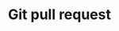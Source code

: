 ---
title: Git pull request
tags: ["git", "pull", "request", "version control", "source code", "repository", "codebase", "development"]
icon: git-pull-request
svg: '<svg xmlns="http://www.w3.org/2000/svg" width="24" height="24" fill="none" viewBox="0 0 24 24" stroke-width="1.5" stroke-linecap="round" stroke-linejoin="round" stroke="currentColor"><path d="M6 9a3 3 0 1 0 0-6 3 3 0 0 0 0 6m12 12a3 3 0 1 0 0-6 3 3 0 0 0 0 6M6 9v12m12-6V7.5a2 2 0 0 0-2-2h-2.5"/><path d="M14.5 8 12 5.5 14.5 3"/></svg>'
---